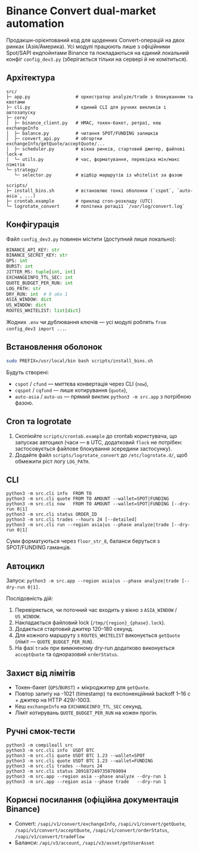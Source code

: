 # Binance Convert dual-market automation

Продакшн-орієнтований код для щоденних Convert-операцій на двох ринках
(Азія/Америка). Усі модулі працюють лише з офіційними Spot/SAPI
ендпойнтами Binance та покладаються на єдиний локальний конфіг
`config_dev3.py` (зберігається тільки на сервері й не комітиться).

## Архітектура

```
src/
├─ app.py                 # оркестратор analyze/trade з блокуванням та квотами
├─ cli.py                 # єдиний CLI для ручних викликів і автозапуску
├─ core/
│  ├─ binance_client.py   # HMAC, токен-бакет, ретраї, кеш exchangeInfo
│  ├─ balance.py          # читання SPOT/FUNDING залишків
│  ├─ convert_api.py      # обгортки exchangeInfo/getQuote/acceptQuote/... 
│  ├─ scheduler.py        # вікна ринків, стартовий джитер, файлові lock-и
│  └─ utils.py            # час, форматування, перевірка мін/макс лімітів
└─ strategy/
   └─ selector.py         # відбір маршрутів із whitelist за фазою

scripts/
├─ install_bins.sh        # встановлює тонкі оболонки (`cspot`, `auto-asia`, ...)
├─ crontab.example        # приклад cron-розкладу (UTC)
└─ logrotate_convert      # політика ротації `/var/log/convert.log`
```

## Конфігурація

Файл `config_dev3.py` повинен містити (доступний лише локально):

```python
BINANCE_API_KEY: str
BINANCE_SECRET_KEY: str
QPS: int
BURST: int
JITTER_MS: tuple[int, int]
EXCHANGEINFO_TTL_SEC: int
QUOTE_BUDGET_PER_RUN: int
LOG_PATH: str
DRY_RUN: int  # 0 або 1
ASIA_WINDOW: dict
US_WINDOW: dict
ROUTES_WHITELIST: list[dict]
```

Жодних `.env` чи дублювання ключів — усі модулі роблять `from config_dev3 import ...`.

## Встановлення оболонок

```bash
sudo PREFIX=/usr/local/bin bash scripts/install_bins.sh
```

Будуть створені:

- `cspot` / `cfund` — миттєва конвертація через CLI (`now`),
- `cqspot` / `cqfund` — лише котирування (`quote`),
- `auto-asia` / `auto-us` — прямий виклик `python3 -m src.app` з потрібною фазою.

## Cron та logrotate

1. Скопіюйте `scripts/crontab.example` до crontab користувача, що запускає
   автоцикл (часи — в UTC, додатковий `flock` не потрібен: застосовується
   файлове блокування зсередини застосунку).
2. Додайте файл `scripts/logrotate_convert` до `/etc/logrotate.d/`, щоб
   обмежити ріст логу `LOG_PATH`.

## CLI

```
python3 -m src.cli info  FROM TO
python3 -m src.cli quote FROM TO AMOUNT --wallet=SPOT|FUNDING
python3 -m src.cli now   FROM TO AMOUNT --wallet=SPOT|FUNDING [--dry-run 0|1]
python3 -m src.cli status ORDER_ID
python3 -m src.cli trades --hours 24 [--detailed]
python3 -m src.cli run --region asia|us --phase analyze|trade [--dry-run 0|1]
```

Суми форматуються через `floor_str_8`, баланси беруться з SPOT/FUNDING гаманців.

## Автоцикл

Запуск: `python3 -m src.app --region asia|us --phase analyze|trade [--dry-run 0|1]`.

Послідовність дій:

1. Перевіряється, чи поточний час входить у вікно з `ASIA_WINDOW` / `US_WINDOW`.
2. Накладається файловий lock (`/tmp/{region}_{phase}.lock`).
3. Додається стартовий джитер 120–180 секунд.
4. Для кожного маршруту з `ROUTES_WHITELIST` виконується `getQuote` (ліміт —
   `QUOTE_BUDGET_PER_RUN`).
5. На фазі `trade` при вимкненому dry-run додатково виконується `acceptQuote`
   та одноразовий `orderStatus`.

## Захист від лімітів

- Токен-бакет (`QPS`/`BURST`) + мікроджитер для `getQuote`.
- Повтор запиту на -1021 (timestamp) та експоненційний backoff 1–16 c + джитер
  на HTTP 429/-1003.
- Кеш `exchangeInfo` на `EXCHANGEINFO_TTL_SEC` секунд.
- Ліміт котирувань `QUOTE_BUDGET_PER_RUN` на кожен прогін.

## Ручні смок-тести

```
python3 -m compileall src
python3 -m src.cli info  USDT BTC
python3 -m src.cli quote USDT BTC 1.23 --wallet=SPOT
python3 -m src.cli quote USDT BTC 1.23 --wallet=FUNDING
python3 -m src.cli trades --hours 24
python3 -m src.cli status 2091872497350769094
python3 -m src.app --region asia --phase analyze --dry-run 1
python3 -m src.app --region asia --phase trade   --dry-run 1
```

## Корисні посилання (офіційна документація Binance)

- Convert: `/sapi/v1/convert/exchangeInfo`, `/sapi/v1/convert/getQuote`,
  `/sapi/v1/convert/acceptQuote`, `/sapi/v1/convert/orderStatus`,
  `/sapi/v1/convert/tradeFlow`
- Баланси: `/api/v3/account`, `/sapi/v3/asset/getUserAsset`
